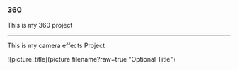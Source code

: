 ### 360

This is my 360 project 

<script src="//360.vizor.io/scripts/embed.js" data-vizorurl="https://360.vizor.io/embed/v/bjyew" ></script>

***

This is my camera effects Project



![picture_title](picture filename?raw=true "Optional Title")
